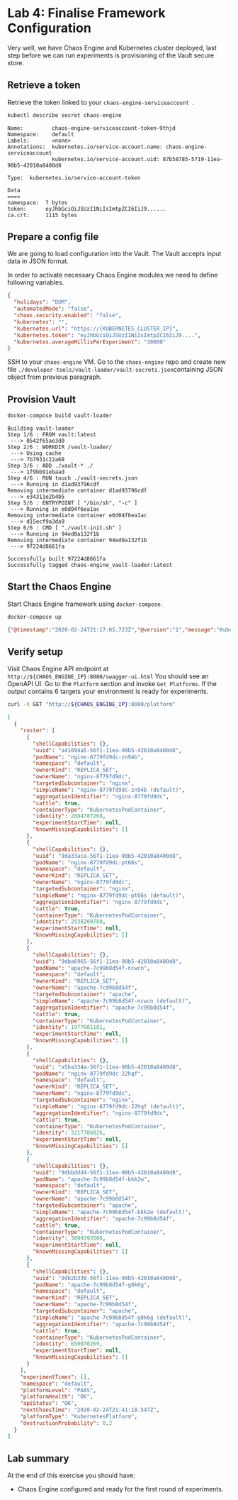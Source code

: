 # Lab 4: Finalise Framework Configuration

Very well, we have Chaos Engine and Kubernetes cluster deployed, last step before we can run experiments is provisioning of the Vault secure store.


## Retrieve a token
Retrieve the token linked to your `chaos-engine-serviceaccount `.

```bash tab="shell command"
kubectl describe secret chaos-engine
```

```tab="expected output"
Name:         chaos-engine-serviceaccount-token-9thjd
Namespace:    default
Labels:       <none>
Annotations:  kubernetes.io/service-account.name: chaos-engine-serviceaccount
              kubernetes.io/service-account.uid: 87b58785-5719-11ea-90b5-42010a8400d8

Type:  kubernetes.io/service-account-token

Data
====
namespace:  7 bytes
token:      eyJhbGciOiJSUzI1NiIsImtpZCI6IiJ9......
ca.crt:     1115 bytes
```

## Prepare a config file

We are going to load configuration into the Vault. The Vault accepts input data in JSON format.

In order to activate necessary Chaos Engine modules we need to define following variables.

```json
{
  "holidays": "DUM",
  "automatedMode": "false",
  "chaos.security.enabled": "false",
  "kubernetes": "",
  "kubernetes.url": "https://{KUBERNETES_CLUSTER_IP}",
  "kubernetes.token": "eyJhbGciOiJSUzI1NiIsImtpZCI6IiJ9....",
  "kubernetes.averageMillisPerExperiment": "30000"
}
```

SSH to your `chaos-engine` VM. Go to the `chaos-engine` repo and create new file `./developer-tools/vault-loader/vault-secrets.json`containing JSON object from previous paragraph.

## Provision Vault

```bash tab="shell command"
docker-compose build vault-loader
```

```tab="expected output"
Building vault-loader
Step 1/6 : FROM vault:latest
 ---> 0542f65ae3d0
Step 2/6 : WORKDIR /vault-loader/
 ---> Using cache
 ---> 7b7931c22a68
Step 3/6 : ADD ./vault-* ./
 ---> 1f9bb91ebaad
Step 4/6 : RUN touch ./vault-secrets.json
 ---> Running in d1ad93796cdf
Removing intermediate container d1ad93796cdf
 ---> e34311e2b4b5
Step 5/6 : ENTRYPOINT [ "/bin/sh", "-c" ]
 ---> Running in e0d04f6ea1ac
Removing intermediate container e0d04f6ea1ac
 ---> d15ecf9a3da9
Step 6/6 : CMD [ "./vault-init.sh" ]
 ---> Running in 94ed0a132f1b
Removing intermediate container 94ed0a132f1b
 ---> 97224d8661fa

Successfully built 97224d8661fa
Successfully tagged chaos-engine_vault-loader:latest
```

## Start the Chaos Engine

Start Chaos Engine framework using `docker-compose`.

```bash tab="shell command"
docker-compose up
```

```json tab="expected output"
{"@timestamp":"2020-02-24T21:17:05.723Z","@version":"1","message":"Kubernetes Platform created","logger_name":"com.thales.chaos.platform.impl.KubernetesPlatform","thread_name":"main","level":"INFO","level_value":20000,"env":"WORKSHOP","chaos-host":"b8dcfa2ac884@gcp:chaos-engine:projects/203123834228/zones/europe-west2-c"}
```


## Verify setup

Visit Chaos Engine API endpoint at `http://${CHAOS_ENGINE_IP}:8080/swagger-ui.html` You should see an OpenAPI UI.
Go to the `Platform` section and invoke `Get Platforms`. If the output contains 6 targets your environment is ready for experiments.

```bash tab="shell command"
curl -X GET "http://${CHAOS_ENGINE_IP}:8080/platform" 
```

```json tab="expected output"
[
  {
    "roster": [
      {
        "shellCapabilities": {},
        "uuid": "a41694a5-56f1-11ea-90b5-42010a8400d8",
        "podName": "nginx-8779fd9dc-zn94b",
        "namespace": "default",
        "ownerKind": "REPLICA_SET",
        "ownerName": "nginx-8779fd9dc",
        "targetedSubcontainer": "nginx",
        "simpleName": "nginx-8779fd9dc-zn94b (default)",
        "aggregationIdentifier": "nginx-8779fd9dc",
        "cattle": true,
        "containerType": "KubernetesPodContainer",
        "identity": 2084787268,
        "experimentStartTime": null,
        "knownMissingCapabilities": []
      },
      {
        "shellCapabilities": {},
        "uuid": "9da33aca-56f1-11ea-90b5-42010a8400d8",
        "podName": "nginx-8779fd9dc-pt66s",
        "namespace": "default",
        "ownerKind": "REPLICA_SET",
        "ownerName": "nginx-8779fd9dc",
        "targetedSubcontainer": "nginx",
        "simpleName": "nginx-8779fd9dc-pt66s (default)",
        "aggregationIdentifier": "nginx-8779fd9dc",
        "cattle": true,
        "containerType": "KubernetesPodContainer",
        "identity": 2538209780,
        "experimentStartTime": null,
        "knownMissingCapabilities": []
      },
      {
        "shellCapabilities": {},
        "uuid": "9dba6965-56f1-11ea-90b5-42010a8400d8",
        "podName": "apache-7c99b8d54f-ncwcn",
        "namespace": "default",
        "ownerKind": "REPLICA_SET",
        "ownerName": "apache-7c99b8d54f",
        "targetedSubcontainer": "apache",
        "simpleName": "apache-7c99b8d54f-ncwcn (default)",
        "aggregationIdentifier": "apache-7c99b8d54f",
        "cattle": true,
        "containerType": "KubernetesPodContainer",
        "identity": 1977081181,
        "experimentStartTime": null,
        "knownMissingCapabilities": []
      },
      {
        "shellCapabilities": {},
        "uuid": "a5ba334a-56f1-11ea-90b5-42010a8400d8",
        "podName": "nginx-8779fd9dc-22hqf",
        "namespace": "default",
        "ownerKind": "REPLICA_SET",
        "ownerName": "nginx-8779fd9dc",
        "targetedSubcontainer": "nginx",
        "simpleName": "nginx-8779fd9dc-22hqf (default)",
        "aggregationIdentifier": "nginx-8779fd9dc",
        "cattle": true,
        "containerType": "KubernetesPodContainer",
        "identity": 3217786026,
        "experimentStartTime": null,
        "knownMissingCapabilities": []
      },
      {
        "shellCapabilities": {},
        "uuid": "9dbbddd4-56f1-11ea-90b5-42010a8400d8",
        "podName": "apache-7c99b8d54f-bkk2w",
        "namespace": "default",
        "ownerKind": "REPLICA_SET",
        "ownerName": "apache-7c99b8d54f",
        "targetedSubcontainer": "apache",
        "simpleName": "apache-7c99b8d54f-bkk2w (default)",
        "aggregationIdentifier": "apache-7c99b8d54f",
        "cattle": true,
        "containerType": "KubernetesPodContainer",
        "identity": 3099393506,
        "experimentStartTime": null,
        "knownMissingCapabilities": []
      },
      {
        "shellCapabilities": {},
        "uuid": "9db2b330-56f1-11ea-90b5-42010a8400d8",
        "podName": "apache-7c99b8d54f-g8k6g",
        "namespace": "default",
        "ownerKind": "REPLICA_SET",
        "ownerName": "apache-7c99b8d54f",
        "targetedSubcontainer": "apache",
        "simpleName": "apache-7c99b8d54f-g8k6g (default)",
        "aggregationIdentifier": "apache-7c99b8d54f",
        "cattle": true,
        "containerType": "KubernetesPodContainer",
        "identity": 650070269,
        "experimentStartTime": null,
        "knownMissingCapabilities": []
      }
    ],
    "experimentTimes": [],
    "namespace": "default",
    "platformLevel": "PAAS",
    "platformHealth": "OK",
    "apiStatus": "OK",
    "nextChaosTime": "2020-02-24T21:41:18.547Z",
    "platformType": "KubernetesPlatform",
    "destructionProbability": 0.2
  }
]
```

## Lab summary

At the end of this exercise you should have:

- Chaos Engine configured and ready for the first round of experiments.